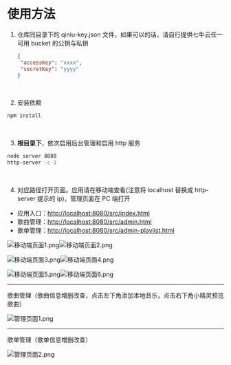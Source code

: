 # 使用方法

1. 仓库同目录下的 qiniu-key.json 文件，如果可以的话，请自行提供七牛云任一可用 bucket 的公钥与私钥

   ```JSON
   {
   	"accessKey": "xxxx",
   	"secretKey": "yyyy"
   }
   ```
&nbsp;
&nbsp;

2. 安装依赖

```bash
npm install
```
&nbsp;
&nbsp;

3. **根目录下**，依次启用后台管理和启用 http 服务

```bash
node server 8888
http-server -c-1
```
&nbsp;
&nbsp;

4. 对应路径打开页面。应用请在移动端查看(注意将 localhost 替换成 http-server 提示的 ip)，管理页面在 PC 端打开
- 应用入口：[http://localhost:8080/src/index.html](http://localhost:8080/src/index.html)
- 歌曲管理：[http://localhost:8080/src/admin.html](http://localhost:8080/src/admin.html)
- 歌单管理：[http://localhost:8080/src/admin-playlist.html](http://localhost:8080/src/admin-playlist.html)

![移动端页面1.png](https://i.loli.net/2019/03/26/5c9a20f92952c.png)![移动端页面2.png](https://i.loli.net/2019/03/26/5c9a20f827563.png)

![移动端页面3.png](https://i.loli.net/2019/03/26/5c9a20f7ea2b5.png)![移动端页面4.png](https://i.loli.net/2019/03/26/5c9a20f7c21bb.png)

![移动端页面5.png](https://i.loli.net/2019/03/26/5c9a20f85bc0f.png)![移动端页面6.png](https://i.loli.net/2019/03/26/5c9a20f9498f8.png)

---
歌曲管理（歌曲信息增删改查，点击左下角添加本地音乐，点击右下角小精灵预览歌曲）

![管理页面1.png](https://i.loli.net/2019/03/26/5c9a20f80e8fe.png)

---
歌单管理（歌单信息增删改查）

![管理页面2.png](https://i.loli.net/2019/03/26/5c9a20f7eef15.png)   